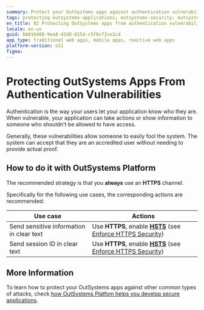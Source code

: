 ```yaml
---
summary: Protect your OutSystems apps against authentication vulnerabilities and don't let your passwords and session fall into the wrong hands.
tags: protecting-outsystems-applications; outsystems-security; outsystems-secure-applications; outsystems-access-control; outsystems-authentication-vulnerabilities
en_title: 02 Protecting OutSystems apps from authentication vulnerabilities
locale: en-us
guid: bb010468-9ea8-42d8-815d-c5f8cf3ce2cd
app_type: traditional web apps, mobile apps, reactive web apps
platform-version: o11
figma:
---
```


# Protecting OutSystems Apps From Authentication Vulnerabilities

Authentication is the way your users let your application know who they are. When vulnerable, your application can take actions or show information to someone who shouldn't be allowed to have access.

Generally, these vulnerabilities allow someone to easily fool the system. The system can accept that they are an accredited user without needing to provide actual proof.

## How to do it with OutSystems Platform

The recommended strategy is that you **always** use an **HTTPS** channel.

Specifically for the following use cases, the corresponding actions are recommended:

|Use case    |Actions    |
|------------|-----------|
|Send sensitive information in clear text   |Use **HTTPS**, enable [**HSTS**](https://cheatsheetseries.owasp.org/cheatsheets/HTTP_Strict_Transport_Security_Cheat_Sheet.html) (see [Enforce HTTPS Security](https://success.outsystems.com/Documentation/11/Managing_the_Applications_Lifecycle/Secure_the_Applications/Enforce_HTTPS_Security)) |
|Send session ID in clear text  |Use **HTTPS**, enable [**HSTS**](https://cheatsheetseries.owasp.org/cheatsheets/HTTP_Strict_Transport_Security_Cheat_Sheet.html) (see [Enforce HTTPS Security](https://success.outsystems.com/Documentation/11/Managing_the_Applications_Lifecycle/Secure_the_Applications/Enforce_HTTPS_Security)) |


## More Information

To learn how to protect your OutSystems apps against other common types of attacks, check [how OutSystems Platfom helps you develop secure applications](intro.md).

